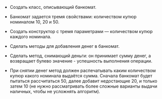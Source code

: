
* Создать класс, описывающий банкомат.

* Банкомат задается тремя свойствами:
количеством купюр номиналом 10, 20 и 50.

* Создать конструктор с тремя параметрами — количеством купюр каждого номинала.

* Сделать методы для добавления денег в банкомат.

* Сделать метод, снимающий деньги: он принимает сумму денег, а возвращает булево значение - успешность выполнения операции.

* При снятии денег метод должен распечатывать каким количеством купюр какого номинала выдаётся сумма. Сначала банкомат будет пытаться рассчитаться 50, далее добавит недостающие 20, и только затем 10 (не нужно рассматривать более сложные варианты выдачи наличных, чтобы не усложнять алгоритм).
